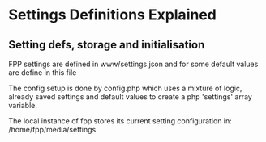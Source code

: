 # Settings Definitions Explained

## Setting defs, storage and initialisation

FPP settings are defined in www/settings.json and for some default values are define in this file

The config setup is done by config.php which uses a mixture of logic, already saved settings and default values to create a php 'settings' array variable.

The local instance of fpp stores its current setting configuration in:  /home/fpp/media/settings

